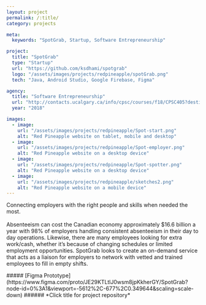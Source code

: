 ```yaml
---
layout: project
permalink: /:title/
category: projects

meta:
  keywords: "SpotGrab, Startup, Software Entrepreneurship"

project:
  title: "SpotGrab"
  type: "Startup"
  url: "https://github.com/ksdhami/spotgrab"
  logo: "/assets/images/projects/redpineapple/spotGrab.png"
  tech: "Java, Android Studio, Google Firebase, Figma"

agency:
  title: "Software Entrepreneurship"
  url: "http://contacts.ucalgary.ca/info/cpsc/courses/f18/CPSC405?destination=courses%2Ff18"
  year: "2018"

images:
  - image:
    url: "/assets/images/projects/redpineapple/Spot-start.png"
    alt: "Red Pineapple website on tablet, mobile and desktop"
  - image:
    url: "/assets/images/projects/redpineapple/Spot-employer.png"
    alt: "Red Pineapple website on a desktop device"
  - image:
    url: "/assets/images/projects/redpineapple/Spot-spotter.png"
    alt: "Red Pineapple website on a desktop device"
  - image:
    url: "/assets/images/projects/redpineapple/sketches2.png"
    alt: "Red Pineapple website on a mobile device"
---
```

<p>Connecting employers with the right people and skills when needed the most. <br> <br> Absenteeism can cost the Canadian economy approximately $16.6 billion a year with 98% of employers handling consistent absenteeism in their day to day operations. Likewise, there are many employees looking for extra work/cash, whether it’s because of changing schedules or limited employment opportunities. SpotGrab looks to create an on-demand service that acts as a liaison for employers to network with vetted and trained employees to fill in empty shifts.
<br>
</p>
##### [Figma Prototype](https://www.figma.com/proto/JE29KTLtlJ0wsm8jpKkherGY/SpotGrab?node-id=0%3A1&viewport=-5612%2C-677%2C0.349644&scaling=scale-down)
###### *Click title for project repository*
